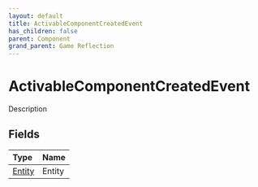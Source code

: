 ```yaml
---
layout: default
title: ActivableComponentCreatedEvent
has_children: false
parent: Component
grand_parent: Game Reflection
---
```

# ActivableComponentCreatedEvent
Description 

## Fields
| Type | Name |
|:-------------|:--------------|
| [Entity](/game-reflection/classes/entity.md) | Entity |
